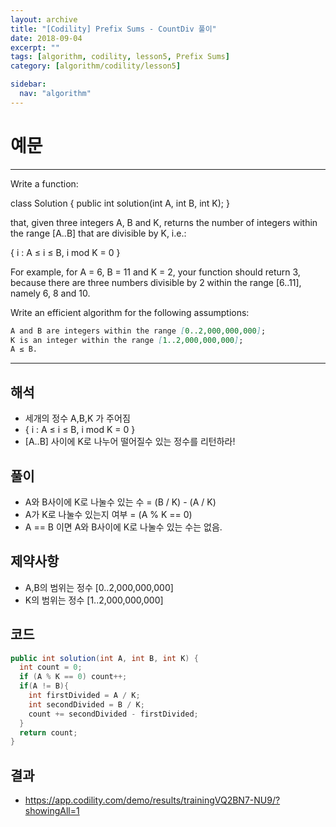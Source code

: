 ```yaml
---
layout: archive
title: "[Codility] Prefix Sums - CountDiv 풀이"
date: 2018-09-04
excerpt: ""
tags: [algorithm, codility, lesson5, Prefix Sums]
category: [algorithm/codility/lesson5]

sidebar:
  nav: "algorithm"
---
```


# 예문

* * *

Write a function:

class Solution { public int solution(int A, int B, int K); }

that, given three integers A, B and K, returns the number of integers within the range [A..B] that are divisible by K, i.e.:

{ i : A ≤ i ≤ B, i mod K = 0 }

For example, for A = 6, B = 11 and K = 2, your function should return 3, because there are three numbers divisible by 2 within the range [6..11], namely 6, 8 and 10.

Write an efficient algorithm for the following assumptions:

``` markdown
A and B are integers within the range [0..2,000,000,000];
K is an integer within the range [1..2,000,000,000];
A ≤ B.
```

* * *

## 해석

* 세개의 정수 A,B,K 가 주어짐
* { i : A ≤ i ≤ B, i mod K = 0 }
* [A..B] 사이에 K로 나누어 떨어질수 있는 정수를 리턴하라!

## 풀이

* A와 B사이에 K로 나눌수 있는 수 = (B / K) - (A / K) 
* A가 K로 나눌수 있는지 여부 = (A % K == 0)
* A == B 이면 A와 B사이에 K로 나눌수 있는 수는 없음.

## 제약사항

* A,B의 범위는 정수 [0..2,000,000,000]
* K의 범위는 정수 [1..2,000,000,000]

## 코드

``` java
public int solution(int A, int B, int K) {
  int count = 0;
  if (A % K == 0) count++;
  if(A != B){
    int firstDivided = A / K;
    int secondDivided = B / K;
    count += secondDivided - firstDivided;
  }
  return count;
}
```

## 결과

* <https://app.codility.com/demo/results/trainingVQ2BN7-NU9/?showingAll=1>